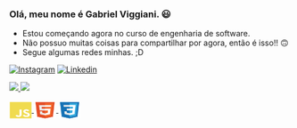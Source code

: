 ### Olá, meu nome é Gabriel Viggiani. 😃

- Estou começando agora no curso de engenharia de software.
- Não possuo muitas coisas para compartilhar por agora, então é isso!! 🙃
- Segue algumas redes minhas. ;D

[![Instagram](https://img.shields.io/badge/Instagram-E4405F?style=for-the-badge&logo=instagram&logoColor=white)](https://www.instagram.com/gabriel_viggiani)
[![Linkedin](https://img.shields.io/badge/LinkedIn-0077B5?style=for-the-badge&logo=linkedin&logoColor=white)](https://www.linkedin.com/in/gabrielviggiani/)

 <div>
   <a href="https://github.com/gabrielviggianih">
   <img height="180em" src="https://github-readme-stats.vercel.app/api?username=gabrielviggianih&show_icons=true&theme=vision-friendly-dark&include_all_commits=true&count_private=true"/>
   <img height="180em" src="https://github-readme-stats.vercel.app/api/top-langs/?username=gabrielviggianih&layout=compact&langs_count=6&theme=vision-friendly-dark"/>

</div>
<div style="display: inline_block"><br>
  <img align="center" alt="Js" height="30" width="40" src="https://raw.githubusercontent.com/devicons/devicon/master/icons/javascript/javascript-plain.svg">
  <img align="center" alt="HTML" height="30" width="40" src="https://raw.githubusercontent.com/devicons/devicon/master/icons/html5/html5-original.svg">
  <img align="center" alt="CSS" height="30" width="40" src="https://raw.githubusercontent.com/devicons/devicon/master/icons/css3/css3-original.svg">
</div>
 
 <br>


</div>
